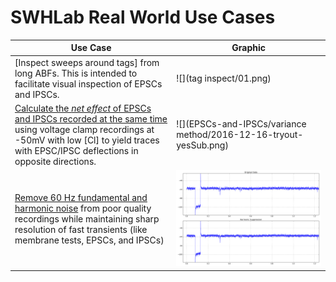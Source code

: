 # SWHLab Real World Use Cases

Use Case | Graphic
---|---
[Inspect sweeps around tags] from long ABFs. This is intended to facilitate visual inspection of EPSCs and IPSCs. | ![](tag inspect/01.png)
[Calculate the _net effect_ of EPSCs and IPSCs recorded at the same time](EPSCs-and-IPSCs) using voltage clamp recordings at -50mV with low [Cl] to yield traces with EPSC/IPSC deflections in opposite directions. | ![](EPSCs-and-IPSCs/variance method/2016-12-16-tryout-yesSub.png)
[Remove 60 Hz fundamental and harmonic noise](spectral-noise) from poor quality recordings while maintaining sharp resolution of fast transients (like membrane tests, EPSCs, and IPSCs) | ![](spectral-noise/done.png)
